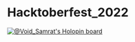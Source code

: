 # Hacktoberfest_2022

[![@Void_Samrat's Holopin board](https://holopin.io/api/user/board?user=Void_Samrat)](https://holopin.io/@Void_Samrat)
